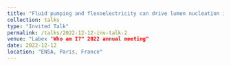 ```yaml
---
title: "Fluid pumping and flexoelectricity can drive lumen nucleation in cell spheroids"
collection: talks
type: "Invited Talk"
permalink: /talks/2022-12-12-inv-talk-2
venue: "Labex "Who am I?" 2022 annual meeting"
date: 2022-12-12
location: "ENSA, Paris, France"
---
```


